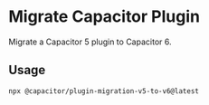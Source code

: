 # Migrate Capacitor Plugin

Migrate a Capacitor 5 plugin to Capacitor 6.

## Usage

```
npx @capacitor/plugin-migration-v5-to-v6@latest
```